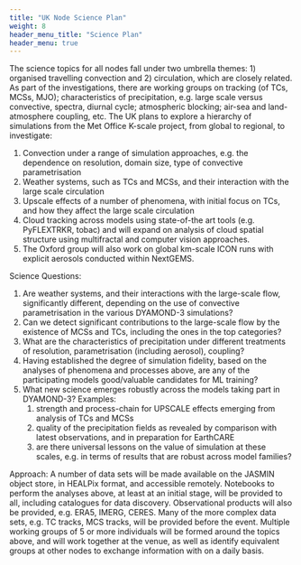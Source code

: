 ```yaml
---
title: "UK Node Science Plan"
weight: 8
header_menu_title: "Science Plan"
header_menu: true
---
```


The science topics for all nodes fall under two umbrella themes: 1) organised travelling convection and 2) circulation, which are closely related. As part of the investigations, there are working groups on tracking (of TCs, MCSs, MJO); characteristics of precipitation, e.g. large scale versus convective, spectra, diurnal cycle; atmospheric blocking; air-sea and land-atmosphere coupling, etc.
The UK plans to explore a hierarchy of simulations from the Met Office K-scale project, from global to regional, to investigate:

1. Convection under a range of simulation approaches, e.g. the dependence on resolution, domain size, type of convective parametrisation
2. Weather systems, such as TCs and MCSs, and their interaction with the large scale circulation
3. Upscale effects of a number of phenomena, with initial focus on TCs, and how they affect the large scale circulation
4. Cloud tracking across models using state-of-the art tools (e.g. PyFLEXTRKR,  tobac) and will expand on analysis of cloud spatial structure using multifractal and computer vision approaches. 
5. The Oxford group will also work on global km-scale ICON runs with explicit aerosols conducted within NextGEMS.

Science Questions:

1. Are weather systems, and their interactions with the large-scale flow, significantly different, depending on the use of convective parametrisation in the various DYAMOND-3 simulations?
2. Can we detect significant contributions to the large-scale flow by the existence of MCSs and TCs, including the ones in the top categories?
3. What are the characteristics of precipitation under different treatments of resolution, parametrisation (including aerosol), coupling?
4. Having established the degree of simulation fidelity, based on the analyses of phenomena and processes above, are any of the participating models good/valuable candidates for ML training?
5. What new science emerges robustly across the models taking part in DYAMOND-3? Examples:
    1. strength and process-chain for UPSCALE effects emerging from analysis of TCs and MCSs
    2. quality of the precipitation fields as revealed by comparison with latest observations, and in preparation for EarthCARE
    3. are there universal lessons on the value of simulation at these scales, e.g. in terms of results that are robust across model families?

Approach:
A number of data sets will be made available on the JASMIN object store, in HEALPix format, and accessible remotely. Notebooks to perform the analyses above, at least at an initial stage, will be provided to all, including catalogues for data discovery. Observational products will also be provided, e.g. ERA5, IMERG, CERES. Many of the more complex data sets, e.g. TC tracks, MCS tracks, will be provided before the event.
Multiple working groups of 5 or more individuals  will be formed around the topics above, and will work together at the venue, as well as identify equivalent groups at other nodes to exchange information with on a daily basis.

